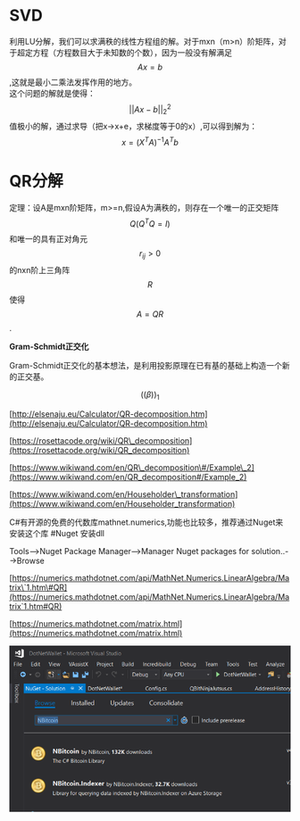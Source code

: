 # SVD

利用LU分解，我们可以求满秩的线性方程组的解。对于mxn（m&gt;n）阶矩阵，对于超定方程（方程数目大于未知数的个数），因为一般没有解满足$$Ax=b$$,这就是最小二乘法发挥作用的地方。  
这个问题的解就是使得： $$||Ax-b||_{2}^{2}$$值极小的解，通过求导（把x-&gt;x+e，求梯度等于0的x）,可以得到解为：$$x = (X^{T}A)^{-1}A^{T}b$$

# QR分解

定理：设A是mxn阶矩阵，m&gt;=n,假设A为满秩的，则存在一个唯一的正交矩阵$$Q (Q^{T}Q=I)$$和唯一的具有正对角元$$r_{ij}>0$$的nxn阶上三角阵$$R$$使得 $$A=QR$$.

**Gram-Schmidt正交化**

Gram-Schmidt正交化的基本想法，是利用投影原理在已有基的基础上构造一个新的正交基。

$$((\beta ))_{1}$$

[http://elsenaju.eu/Calculator/QR-decomposition.htm](http://elsenaju.eu/Calculator/QR-decomposition.htm)

[https://rosettacode.org/wiki/QR\_decomposition](https://rosettacode.org/wiki/QR_decomposition)

[https://www.wikiwand.com/en/QR\_decomposition\#/Example\_2](https://www.wikiwand.com/en/QR_decomposition#/Example_2)

[https://www.wikiwand.com/en/Householder\_transformation](https://www.wikiwand.com/en/Householder_transformation)

C\#有开源的免费的代数库mathnet.numerics,功能也比较多，推荐通过Nuget来安装这个库
#Nuget 安装dll

Tools--&gt;Nuget Package Manager--&gt;Manager Nuget packages for solution..--&gt;Browse 

[https://numerics.mathdotnet.com/api/MathNet.Numerics.LinearAlgebra/Matrix\`1.htm\#QR](https://numerics.mathdotnet.com/api/MathNet.Numerics.LinearAlgebra/Matrix`1.htm#QR)

[https://numerics.mathdotnet.com/matrix.html](https://numerics.mathdotnet.com/matrix.html)

![](/assets/import5-SVD-1.png)

